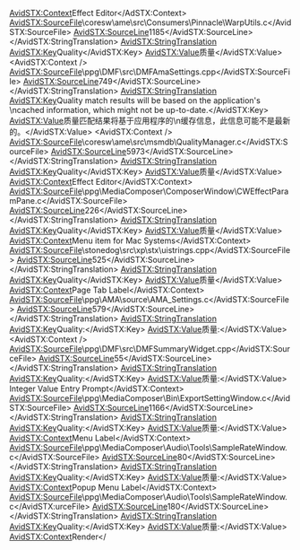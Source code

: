 <AvidSTX:Context>Effect Editor</AdSTX:Context>
    <AvidSTX:SourceFile>\coresw\ame\src\Consumers\Pinnacle\WarpUtils.c</AvidSTX:SourceFile>
    <AvidSTX:SourceLine>1185</AvidSTX:SourceLine>
  </AvidSTX:StringTranslation>
  <AvidSTX:StringTranslation>
    <AvidSTX:Key>Quality</AvidSTX:Key>
    <AvidSTX:Value>质量</AvidSTX:Value>
    <AvidSTX:Context />
    <AvidSTX:SourceFile>\ppg\DMF\src\DMFAmaSettings.cpp</AvidSTX:SourceFile>
    <AvidSTX:SourceLine>749</AvidSTX:SourceLine>
  </AvidSTX:StringTranslation>
  <AvidSTX:StringTranslation>
    <AvidSTX:Key>Quality match results will be based on the application's \ncached information, which might not be up-to-date.</AvidSTX:Key>
    <AvidSTX:Value>质量匹配结果将基于应用程序的\n缓存信息，此信息可能不是最新的。</AvidSTX:Value>
    <AvidSTX:Context />
    <AvidSTX:SourceFile>\coresw\ame\src\msmdb\QualityManager.c</AvidSTX:SourceFile>
    <AvidSTX:SourceLine>5973</AvidSTX:SourceLine>
  </AvidSTX:StringTranslation>
  <AvidSTX:StringTranslation>
    <AvidSTX:Key>Quality</AvidSTX:Key>
    <AvidSTX:Value>质量</AvidSTX:Value>
    <AvidSTX:Context>Effect Editor</AvidSTX:Context>
    <AvidSTX:SourceFile>\ppg\MediaComposer\ComposerWindow\CWEffectParamPane.c</AvidSTX:SourceFile>
    <AvidSTX:SourceLine>226</AvidSTX:SourceLine>
  </AvidSTX:StringTranslation>
  <AvidSTX:StringTranslation>
    <AvidSTX:Key>Quality</AvidSTX:Key>
    <AvidSTX:Value>质量</AvidSTX:Value>
    <AvidSTX:Context>Menu item for Mac Systems</AvidSTX:Context>
    <AvidSTX:SourceFile>\stonedog\src\xp\stx\uistrings.cpp</AvidSTX:SourceFile>
    <AvidSTX:SourceLine>525</AvidSTX:SourceLine>
  </AvidSTX:StringTranslation>
  <AvidSTX:StringTranslation>
    <AvidSTX:Key>Quality</AvidSTX:Key>
    <AvidSTX:Value>质量</AvidSTX:Value>
    <AvidSTX:Context>Page Tab Label</AvidSTX:Context>
    <AvidSTX:SourceFile>\ppg\AMA\source\AMA_Settings.c</AvidSTX:SourceFile>
    <AvidSTX:SourceLine>579</AvidSTX:SourceLine>
  </AvidSTX:StringTranslation>
  <AvidSTX:StringTranslation>
    <AvidSTX:Key>Quality:</AvidSTX:Key>
    <AvidSTX:Value>质量:</AvidSTX:Value>
    <AvidSTX:Context />
    <AvidSTX:SourceFile>\ppg\DMF\src\DMFSummaryWidget.cpp</AvidSTX:SourceFile>
    <AvidSTX:SourceLine>55</AvidSTX:SourceLine>
  </AvidSTX:StringTranslation>
  <AvidSTX:StringTranslation>
    <AvidSTX:Key>Quality:</AvidSTX:Key>
    <AvidSTX:Value>质量:</AvidSTX:Value>   <AvidSTXontext>Integer Value Entry Prompt</AvidSTX:Context>
    <AvidSTX:SourceFile>\ppg\MediaComposer\Bin\ExportSettingWindow.c</AvidSTX:SourceFile>
    <AvidSTX:SourceLine>1166</AvidSTX:SourceLine>
  </AvidSTX:StringTranslation>
  <AvidSTX:StringTranslation>
    <AvidSTX:Key>Quality:</AvidSTX:Key>
    <AvidSTX:Value>质量:</AvidSTX:Value>
    <AvidSTX:Context>Menu Label</AvidSTX:Context>
    <AvidSTX:SourceFile>\ppg\MediaComposer\Audio\Tools\SampleRateWindow.c</AvidSTX:SourceFile>
    <AvidSTX:SourceLine>80</AvidSTX:SourceLine>
  </AvidSTX:StringTranslation>
  <AvidSTX:StringTranslation>
    <AvidSTX:Key>Quality:</AvidSTX:Key>
    <AvidSTX:Value>质量:</AvidSTX:Value>
    <AvidSTX:Context>Popup Menu Label</AvidSTX:Context>
    <AvidSTX:SourceFile>\ppg\MediaComposer\Audio\Tools\SampleRateWindow.c</AvidSTX:urceFile>
    <AvidSTX:SourceLine>180</AvidSTX:SourceLine>
  </AvidSTX:StringTranslation>
  <AvidSTX:StringTranslation>
    <AvidSTX:Key>Quality:</AvidSTX:Key>
    <AvidSTX:Value>质量:</AvidSTX:Value>
    <AvidSTX:Context>Render</